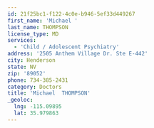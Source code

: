 ```yaml
---
id: 21f25bc1-f122-4c0e-b946-5ef33d449267
first_name: 'Michael '
last_name: THOMPSON
license_type: MD
services:
  - 'Child / Adolescent Psychiatry'
address: '2505 Anthem Village Dr. Ste E-442'
city: Henderson
state: NV
zip: '89052'
phone: 734-385-2431
category: Doctors
title: 'Michael  THOMPSON'
_geoloc:
  lng: -115.09895
  lat: 35.979863
---
```


